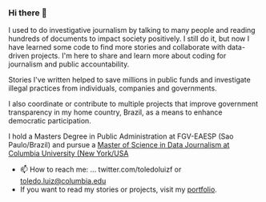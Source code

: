 ### Hi there 👋

I used to do investigative journalism by talking to many people and reading hundreds of documents to impact society positively. I still do it, but now I have learned some code to find more stories and collaborate with data-driven projects. I'm here to share and learn more about coding for journalism and public accountability.

Stories I've written helped to save millions in public funds and investigate illegal practices from individuals, companies and governments.

 I also coordinate or contribute to multiple projects that improve government transparency in my home country, Brazil, as a means to enhance democratic participation.

I hold a Masters Degree in Public Administration at FGV-EAESP (Sao Paulo/Brazil) and pursue a [Master of Science in Data Journalism at Columbia University (New York/USA](https://journalism.columbia.edu/ms-data-journalism)

- 📫 How to reach me: ... twitter.com/toledoluizf or toledo.luiz@columbia.edu
- If you want to read my stories or projects, visit my [portfolio](https://www.luizftoledo.com/).
